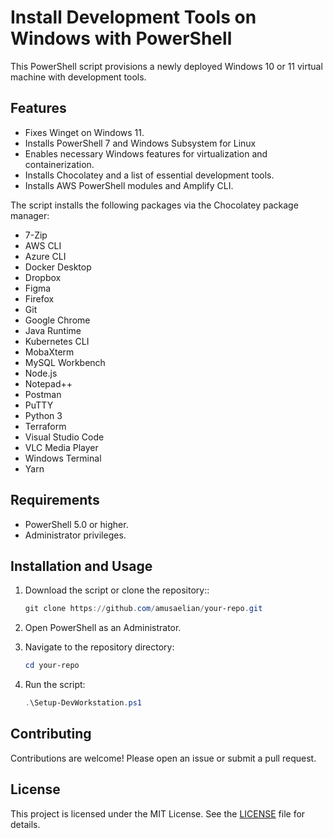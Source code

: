 # Install Development Tools on Windows with PowerShell

This PowerShell script provisions a newly deployed Windows 10 or 11 virtual machine with development tools. 

## Features

- Fixes Winget on Windows 11.
- Installs PowerShell 7 and Windows Subsystem for Linux
- Enables necessary Windows features for virtualization and containerization.
- Installs Chocolatey and a list of essential development tools.
- Installs AWS PowerShell modules and Amplify CLI.

The script installs the following packages via the Chocolatey package manager:

- 7-Zip
- AWS CLI
- Azure CLI
- Docker Desktop
- Dropbox
- Figma
- Firefox
- Git
- Google Chrome
- Java Runtime
- Kubernetes CLI
- MobaXterm
- MySQL Workbench
- Node.js
- Notepad++
- Postman
- PuTTY
- Python 3
- Terraform
- Visual Studio Code
- VLC Media Player
- Windows Terminal
- Yarn

## Requirements

- PowerShell 5.0 or higher.
- Administrator privileges.

## Installation and Usage

1. Download the script or clone the repository::

    ```powershell
    git clone https://github.com/amusaelian/your-repo.git
    ```
2. Open PowerShell as an Administrator.

3. Navigate to the repository directory:

    ```powershell
    cd your-repo
    ```

4. Run the script:

    ```powershell
    .\Setup-DevWorkstation.ps1
    ```

## Contributing

Contributions are welcome! Please open an issue or submit a pull request.

## License

This project is licensed under the MIT License. See the [LICENSE](https://opensource.org/license/MIT) file for details.

